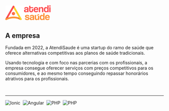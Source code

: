 ![AtendiSaude](https://raw.githubusercontent.com/atendisaude/.github/main/profile/assets/logo-default-144x47.png "logo da AtendiSaude")
===

## A empresa

Fundada em 2022, a AtendiSaude é uma startup do ramo de saúde que oferece alternativas competitivas aos planos de saúde tradicionais.

Usando tecnologia e com foco nas parcerias com os profissionais, a empresa consegue oferecer serviços com preços competitivos para os consumidores, e ao mesmo tempo conseguindo repassar honorários atrativos para os profissionais.

<br />

***
<img src="https://cdn.jsdelivr.net/gh/devicons/devicon/icons/ionic/ionic-original.svg" title="Ionic" alt="Ionic" width="40" height="40"/>&nbsp;
<img src="https://cdn.jsdelivr.net/gh/devicons/devicon/icons/angularjs/angularjs-original.svg" title="Angular" alt="Angular" width="40" height="40"/>&nbsp;
<img src="https://cdn.jsdelivr.net/gh/devicons/devicon/icons/php/php-original.svg" title="PHP" alt="PHP" width="40" height="40"/>&nbsp;
<img src="https://cdn.jsdelivr.net/gh/devicons/devicon/icons/typescript/typescript-original.svg" title="PHP" alt="PHP" width="40" height="40"/>&nbsp;
